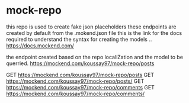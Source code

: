 # mock-repo
this repo is used to create fake json placeholders
these endpoints are created by default from the .mokend.json file
this is the link for the docs required to understand the syntax for creating the models ..
https://docs.mockend.com/

the endpoint created based on the repo localiZation and the model to be querried.
https://mockend.com/koussay97/mock-repo/posts

GET https://mockend.com/koussay97/mock-repo/posts
GET https://mockend.com/koussay97/mock-repo/posts/<id>
GET https://mockend.com/koussay97/mock-repo/comments
GET https://mockend.com/koussay97/mock-repo/comments/<id>
